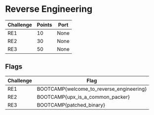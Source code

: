 # Reverse Engineering

| Challenge           | Points | Port |
| --------------------| ------ | ---- |
| RE1                 |  10    | None |
| RE2                 |  30    | None |
| RE3                 |  50    | None |

## Flags

| Challenge           | Flag                                     |
| ------------------- | ---------------------------------------- |
| RE1                 | BOOTCAMP{welcome_to_reverse_engineering} |
| RE2                 | BOOTCAMP{upx_is_a_common_packer}         |
| RE3                 | BOOTCAMP{patched_binary}                 |
